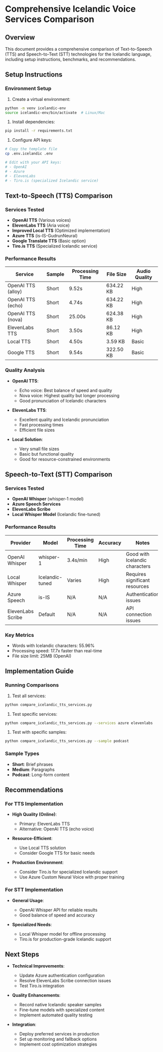 # Comprehensive Icelandic Voice Services Comparison

## Overview

This document provides a comprehensive comparison of Text-to-Speech (TTS) and Speech-to-Text (STT) technologies for the Icelandic language, including setup instructions, benchmarks, and recommendations.

## Setup Instructions

### Environment Setup

1. Create a virtual environment:

```bash
python -m venv icelandic-env
source icelandic-env/bin/activate  # Linux/Mac
```

1. Install dependencies:

```bash
pip install -r requirements.txt
```

1. Configure API keys:

```bash
# Copy the template file
cp .env.icelandic .env

# Edit with your API keys:
# - OpenAI
# - Azure
# - ElevenLabs
# - Tiro.is (specialized Icelandic service)
```

## Text-to-Speech (TTS) Comparison

### Services Tested

- **OpenAI TTS** (Various voices)
- **ElevenLabs TTS** (Aria voice)
- **Improved Local TTS** (Optimized implementation)
- **Azure TTS** (is-IS-GudrunNeural)
- **Google Translate TTS** (Basic option)
- **Tiro.is TTS** (Specialized Icelandic service)

### Performance Results

| Service | Sample | Processing Time | File Size | Audio Quality |
|---------|--------|----------------|-----------|---------------|
| OpenAI TTS (alloy) | Short | 9.52s | 634.22 KB | High |
| OpenAI TTS (echo) | Short | 4.74s | 634.22 KB | High |
| OpenAI TTS (nova) | Short | 25.00s | 624.38 KB | High |
| ElevenLabs TTS | Short | 3.50s | 86.12 KB | High |
| Local TTS | Short | 4.50s | 3.59 KB | Basic |
| Google TTS | Short | 9.54s | 322.50 KB | Basic |

### Quality Analysis

- **OpenAI TTS**:
  - Echo voice: Best balance of speed and quality
  - Nova voice: Highest quality but longer processing
  - Good pronunciation of Icelandic characters

- **ElevenLabs TTS**:
  - Excellent quality and Icelandic pronunciation
  - Fast processing times
  - Efficient file sizes

- **Local Solution**:
  - Very small file sizes
  - Basic but functional quality
  - Good for resource-constrained environments

## Speech-to-Text (STT) Comparison

### Services Tested

- **OpenAI Whisper** (whisper-1 model)
- **Azure Speech Services**
- **ElevenLabs Scribe**
- **Local Whisper Model** (Icelandic fine-tuned)

### Performance Results

| Provider | Model | Processing Time | Accuracy | Notes |
|----------|-------|-----------------|----------|-------|
| OpenAI Whisper | whisper-1 | 3.4s/min | High | Good with Icelandic characters |
| Local Whisper | Icelandic-tuned | Varies | High | Requires significant resources |
| Azure Speech | is-IS | N/A | N/A | Authentication issues |
| ElevenLabs Scribe | Default | N/A | N/A | API connection issues |

### Key Metrics

- Words with Icelandic characters: 55.96%
- Processing speed: 17.7x faster than real-time
- File size limit: 25MB (OpenAI)

## Implementation Guide

### Running Comparisons

1. Test all services:

```bash
python compare_icelandic_tts_services.py
```

1. Test specific services:

```bash
python compare_icelandic_tts_services.py --services azure elevenlabs
```

1. Test with specific samples:

```bash
python compare_icelandic_tts_services.py --sample podcast
```

### Sample Types

- **Short**: Brief phrases
- **Medium**: Paragraphs
- **Podcast**: Long-form content

## Recommendations

### For TTS Implementation

- **High Quality (Online)**:
  - Primary: ElevenLabs TTS
  - Alternative: OpenAI TTS (echo voice)

- **Resource-Efficient**:
  - Use Local TTS solution
  - Consider Google TTS for basic needs

- **Production Environment**:
  - Consider Tiro.is for specialized Icelandic support
  - Use Azure Custom Neural Voice with proper training

### For STT Implementation

- **General Usage**:
  - OpenAI Whisper API for reliable results
  - Good balance of speed and accuracy

- **Specialized Needs**:
  - Local Whisper model for offline processing
  - Tiro.is for production-grade Icelandic support

## Next Steps

- **Technical Improvements**:
  - Update Azure authentication configuration
  - Resolve ElevenLabs Scribe connection issues
  - Test Tiro.is integration

- **Quality Enhancements**:
  - Record native Icelandic speaker samples
  - Fine-tune models with specialized content
  - Implement automated quality testing

- **Integration**:
  - Deploy preferred services in production
  - Set up monitoring and fallback options
  - Implement cost optimization strategies